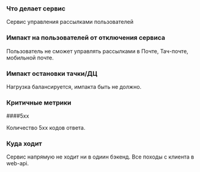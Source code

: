 ### Что делает сервис

Сервис управления рассылками пользователей

### Импакт на пользователей от отключения сервиса

Пользователь не сможет управлять рассылками в Почте, Тач-почте, мобильной почте.

### Импакт остановки тачки/ДЦ

Нагрузка балансируется, импакта быть не должно.

### Критичные метрики

####5xx

Количество 5xx кодов ответа.

### Куда ходит

Сервис напрямую не ходит ни в одиин бэкенд. Все походы с клиента в web-api.
